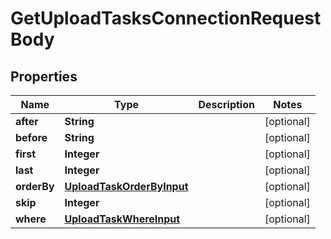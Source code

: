 

# GetUploadTasksConnectionRequestBody


## Properties

Name | Type | Description | Notes
------------ | ------------- | ------------- | -------------
**after** | **String** |  |  [optional]
**before** | **String** |  |  [optional]
**first** | **Integer** |  |  [optional]
**last** | **Integer** |  |  [optional]
**orderBy** | [**UploadTaskOrderByInput**](UploadTaskOrderByInput.md) |  |  [optional]
**skip** | **Integer** |  |  [optional]
**where** | [**UploadTaskWhereInput**](UploadTaskWhereInput.md) |  |  [optional]




